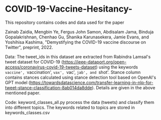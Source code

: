 # COVID-19-Vaccine-Hesitancy- 
This repository contains codes and data used for the paper

Zainab Zaidia, Mengbin Ye, Fergus John Samon, Abdisalam Jama, Binduja Gopalakrishnan, Chenhao Gu, Shanika
Karunasekera, Jamie Evans, and Yoshihisa Kashima, "Demystifying the COVID-19 vaccine discourse on Twitter", preprint, 2022.

Data: 
The tweet_ids in this dataset are extracted from Rabindra Lamsal's tweet dataset for COVID-19 (https://ieee-dataport.org/open-access/coronavirus-covid-19-tweets-dataset) using the keywords `vaccine', `vaccination', `vax', `vac', `jab', and `shot'.
Stance column contains stances calculated using stance detection tool based on OpenAI's GPT model (https://towardsdatascience.com/transfer-learning-in-nlp-for-tweet-stance-classification-8ab014da8dde). Details are given in the above mentioned paper.

Code:
keyword_classes_all.py process the data (tweets) and classify them into different topics. The keywords related to topics are stored in keywords_classes.csv
